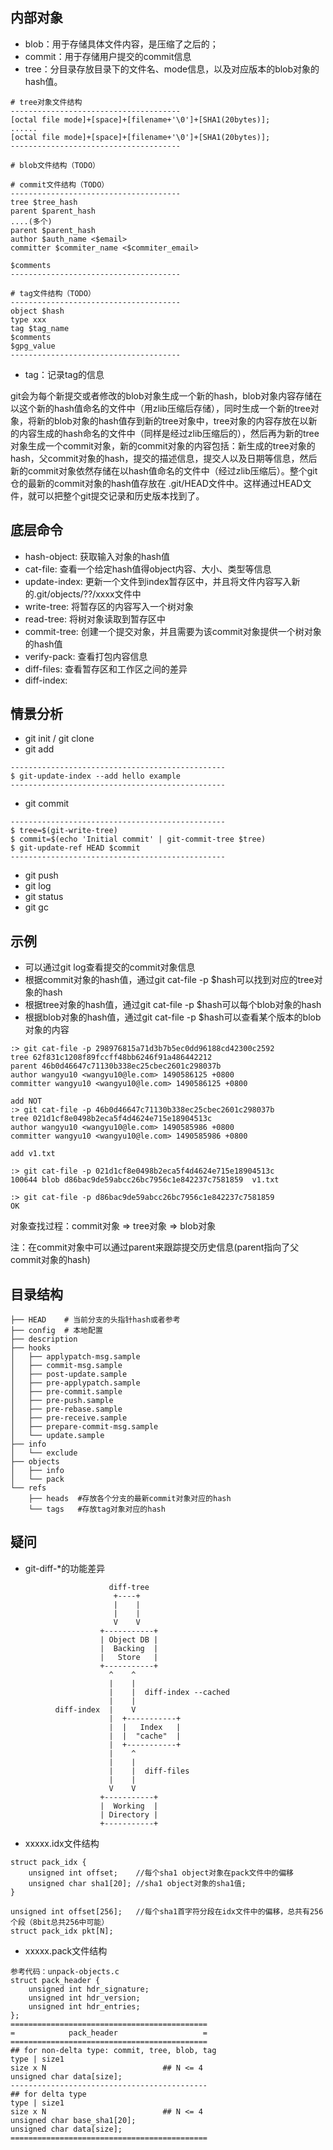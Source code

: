## 内部对象
- blob：用于存储具体文件内容，是压缩了之后的；
- commit：用于存储用户提交的commit信息
- tree：分目录存放目录下的文件名、mode信息，以及对应版本的blob对象的hash值。

```
# tree对象文件结构
--------------------------------------
[octal file mode]+[space]+[filename+'\0']+[SHA1(20bytes)];
......
[octal file mode]+[space]+[filename+'\0']+[SHA1(20bytes)];
--------------------------------------

# blob文件结构（TODO）

# commit文件结构（TODO）
--------------------------------------
tree $tree_hash
parent $parent_hash
....(多个)
parent $parent_hash
author $auth_name <$email>
committer $commiter_name <$commiter_email>

$comments
--------------------------------------

# tag文件结构（TODO）
--------------------------------------
object $hash
type xxx
tag $tag_name
$comments
$gpg_value
--------------------------------------

```

- tag：记录tag的信息

git会为每个新提交或者修改的blob对象生成一个新的hash，blob对象内容存储在以这个新的hash值命名的文件中（用zlib压缩后存储），同时生成一个新的tree对象，将新的blob对象的hash值存到新的tree对象中，tree对象的内容存放在以新的内容生成的hash命名的文件中（同样是经过zlib压缩后的），然后再为新的tree对象生成一个commit对象，新的commit对象的内容包括：新生成的tree对象的hash，父commit对象的hash，提交的描述信息，提交人以及日期等信息，然后新的commit对象依然存储在以hash值命名的文件中（经过zlib压缩后）。整个git仓的最新的commit对象的hash值存放在 .git/HEAD文件中。这样通过HEAD文件，就可以把整个git提交记录和历史版本找到了。

## 底层命令
- hash-object: 获取输入对象的hash值
- cat-file: 查看一个给定hash值得object内容、大小、类型等信息
- update-index: 更新一个文件到index暂存区中，并且将文件内容写入新的.git/objects/??/xxxx文件中
- write-tree: 将暂存区的内容写入一个树对象
- read-tree: 将树对象读取到暂存区中
- commit-tree: 创建一个提交对象，并且需要为该commit对象提供一个树对象的hash值
- verify-pack: 查看打包内容信息
- diff-files: 查看暂存区和工作区之间的差异
- diff-index:


## 情景分析
- git init / git clone
- git add 

```
------------------------------------------------
$ git-update-index --add hello example
------------------------------------------------
```

- git commit

```
------------------------------------------------
$ tree=$(git-write-tree)
$ commit=$(echo 'Initial commit' | git-commit-tree $tree)
$ git-update-ref HEAD $commit
------------------------------------------------
```

- git push 
- git log
- git status
- git gc

## 示例

- 可以通过git log查看提交的commit对象信息
- 根据commit对象的hash值，通过git cat-file -p $hash可以找到对应的tree对象的hash
- 根据tree对象的hash值，通过git cat-file -p $hash可以每个blob对象的hash
- 根据blob对象的hash值，通过git cat-file -p $hash可以查看某个版本的blob对象的内容

```
:> git cat-file -p 298976815a71d3b7b5ec0dd96188cd42300c2592
tree 62f831c1208f89fccff48bb6246f91a486442212
parent 46b0d46647c71130b338ec25cbec2601c298037b
author wangyu10 <wangyu10@le.com> 1490586125 +0800
committer wangyu10 <wangyu10@le.com> 1490586125 +0800

add NOT
:> git cat-file -p 46b0d46647c71130b338ec25cbec2601c298037b
tree 021d1cf8e0498b2eca5f4d4624e715e18904513c
author wangyu10 <wangyu10@le.com> 1490585986 +0800
committer wangyu10 <wangyu10@le.com> 1490585986 +0800

add v1.txt

:> git cat-file -p 021d1cf8e0498b2eca5f4d4624e715e18904513c
100644 blob d86bac9de59abcc26bc7956c1e842237c7581859  v1.txt

:> git cat-file -p d86bac9de59abcc26bc7956c1e842237c7581859
OK

```

对象查找过程：commit对象 => tree对象 => blob对象

注：在commit对象中可以通过parent来跟踪提交历史信息(parent指向了父commit对象的hash)


## 目录结构

```
├── HEAD    # 当前分支的头指针hash或者参考
├── config  # 本地配置         
├── description
├── hooks
│   ├── applypatch-msg.sample
│   ├── commit-msg.sample
│   ├── post-update.sample
│   ├── pre-applypatch.sample
│   ├── pre-commit.sample
│   ├── pre-push.sample
│   ├── pre-rebase.sample
│   ├── pre-receive.sample
│   ├── prepare-commit-msg.sample
│   └── update.sample
├── info
│   └── exclude
├── objects
│   ├── info
│   └── pack
└── refs
    ├── heads  #存放各个分支的最新commit对象对应的hash
    └── tags   #存放tag对象对应的hash
```

## 疑问

- git-diff-*的功能差异

```
                      diff-tree
                       +----+
                       |    |
                       |    |
                       V    V
                    +-----------+
                    | Object DB |
                    |  Backing  |
                    |   Store   |
                    +-----------+
                      ^    ^
                      |    |
                      |    |  diff-index --cached
                      |    |
          diff-index  |    V
                      |  +-----------+
                      |  |   Index   |
                      |  |  "cache"  |
                      |  +-----------+
                      |    ^
                      |    |
                      |    |  diff-files
                      |    |
                      V    V
                    +-----------+
                    |  Working  |
                    | Directory |
                    +-----------+
```

- xxxxx.idx文件结构

```
struct pack_idx {
    unsigned int offset;    //每个sha1 object对象在pack文件中的偏移
    unsigned char sha1[20]; //sha1 object对象的sha1值;
}

unsigned int offset[256];   //每个sha1首字符分段在idx文件中的偏移，总共有256个段（8bit总共256中可能）
struct pack_idx pkt[N];      

```

- xxxxx.pack文件结构

```
参考代码：unpack-objects.c
struct pack_header {
    unsigned int hdr_signature;
    unsigned int hdr_version;
    unsigned int hdr_entries;
};
============================================
=            pack_header                   =
============================================
## for non-delta type: commit, tree, blob, tag
type | size1
size x N                          ## N <= 4
unsigned char data[size];
--------------------------------------------
## for delta type
type | size1
size x N                          ## N <= 4
unsigned char base_sha1[20];
unsigned char data[size];
============================================
```

